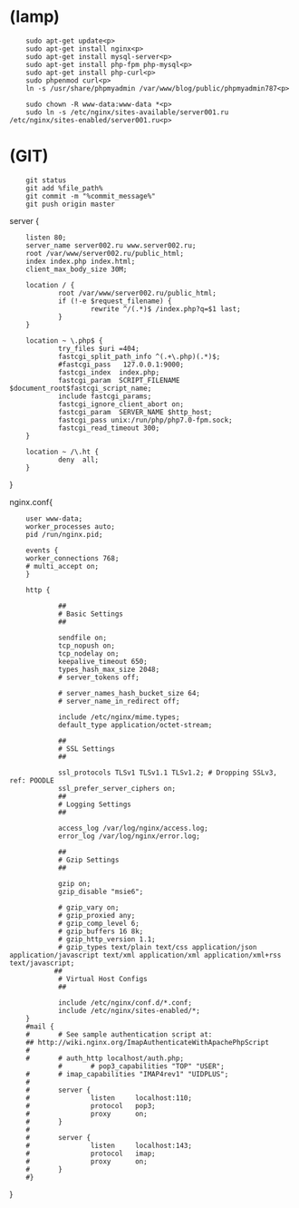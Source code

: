 # (lamp)
        sudo apt-get update<p>
        sudo apt-get install nginx<p>
        sudo apt-get install mysql-server<p>
        sudo apt-get install php-fpm php-mysql<p>
        sudo apt-get install php-curl<p>
        sudo phpenmod curl<p>
        ln -s /usr/share/phpmyadmin /var/www/blog/public/phpmyadmin787<p>
        
        sudo chown -R www-data:www-data *<p>
        sudo ln -s /etc/nginx/sites-available/server001.ru /etc/nginx/sites-enabled/server001.ru<p>

# (GIT)
        
        git status
        git add %file_path%
        git commit -m "%commit_message%"
        git push origin master
        
server {
        
        listen 80;
        server_name server002.ru www.server002.ru;
        root /var/www/server002.ru/public_html;
        index index.php index.html;
        client_max_body_size 30M;
        
        location / {
                root /var/www/server002.ru/public_html;
                if (!-e $request_filename) {
                        rewrite ^/(.*)$ /index.php?q=$1 last;
                }
        }

        location ~ \.php$ {
                try_files $uri =404;
                fastcgi_split_path_info ^(.+\.php)(.*)$;
                #fastcgi_pass   127.0.0.1:9000;
                fastcgi_index  index.php;
                fastcgi_param  SCRIPT_FILENAME  $document_root$fastcgi_script_name;
                include fastcgi_params;
                fastcgi_ignore_client_abort on;
                fastcgi_param  SERVER_NAME $http_host;
                fastcgi_pass unix:/run/php/php7.0-fpm.sock;
                fastcgi_read_timeout 300;
        }

        location ~ /\.ht {
                deny  all;
        }
}

nginx.conf{

        user www-data;
        worker_processes auto;
        pid /run/nginx.pid;

        events {
        worker_connections 768;
        # multi_accept on;
        }

        http {

                ##
                # Basic Settings
                ##

                sendfile on;
                tcp_nopush on;
                tcp_nodelay on;
                keepalive_timeout 650;
                types_hash_max_size 2048;
                # server_tokens off;

                # server_names_hash_bucket_size 64;
                # server_name_in_redirect off;

                include /etc/nginx/mime.types;
                default_type application/octet-stream;

                ##
                # SSL Settings
                ##

                ssl_protocols TLSv1 TLSv1.1 TLSv1.2; # Dropping SSLv3, ref: POODLE
                ssl_prefer_server_ciphers on;
                ##
                # Logging Settings
                ##

                access_log /var/log/nginx/access.log;
                error_log /var/log/nginx/error.log;

                ##
                # Gzip Settings
                ##

                gzip on;
                gzip_disable "msie6";

                # gzip_vary on;
                # gzip_proxied any;
                # gzip_comp_level 6;
                # gzip_buffers 16 8k;
                # gzip_http_version 1.1;
                # gzip_types text/plain text/css application/json application/javascript text/xml application/xml application/xml+rss text/javascript;
               ##
                # Virtual Host Configs
                ##

                include /etc/nginx/conf.d/*.conf;
                include /etc/nginx/sites-enabled/*;
        }
        #mail {
        #       # See sample authentication script at:
        ## http://wiki.nginx.org/ImapAuthenticateWithApachePhpScript
        #
        #       # auth_http localhost/auth.php;
                #       # pop3_capabilities "TOP" "USER";
        #       # imap_capabilities "IMAP4rev1" "UIDPLUS";
        #
        #       server {
        #               listen     localhost:110;
        #               protocol   pop3;
        #               proxy      on;
        #       }
        #
        #       server {
        #               listen     localhost:143;
        #               protocol   imap;
        #               proxy      on;
        #       }
        #}
}
